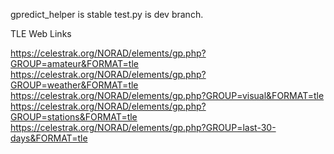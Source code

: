 gpredict_helper is stable
test.py is dev branch.

TLE Web Links

https://celestrak.org/NORAD/elements/gp.php?GROUP=amateur&FORMAT=tle
https://celestrak.org/NORAD/elements/gp.php?GROUP=weather&FORMAT=tle
https://celestrak.org/NORAD/elements/gp.php?GROUP=visual&FORMAT=tle
https://celestrak.org/NORAD/elements/gp.php?GROUP=stations&FORMAT=tle
https://celestrak.org/NORAD/elements/gp.php?GROUP=last-30-days&FORMAT=tle
